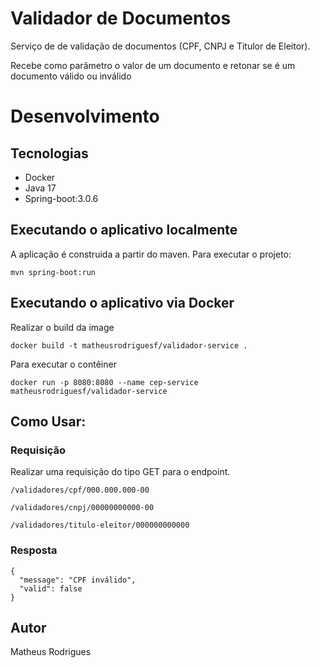 # Validador de Documentos

Serviço de de validação de documentos (CPF, CNPJ e Titulor de Eleitor).

Recebe como parâmetro o valor de um documento e retonar se é um documento válido ou inválido 

# Desenvolvimento
## Tecnologias
- Docker
- Java 17
- Spring-boot:3.0.6

## Executando o aplicativo localmente
A aplicação é construida a partir do maven. Para executar o projeto:
```
mvn spring-boot:run
``` 
## Executando o aplicativo via Docker

Realizar o build da image

```
docker build -t matheusrodriguesf/validador-service .
```
Para executar o contêiner

```
docker run -p 8080:8080 --name cep-service matheusrodriguesf/validador-service
```

## Como Usar:

### Requisição

Realizar uma requisição do tipo GET para o endpoint.

```
/validadores/cpf/000.000.000-00
```

```
/validadores/cnpj/00000000000-00
```

```
/validadores/titulo-eleitor/000000000000
```

### Resposta
```
{
  "message": "CPF inválido",
  "valid": false
}
```

## Autor
Matheus Rodrigues

